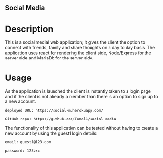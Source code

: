 ## Social Media

# Description

This is a social medial web application; it gives the client the option to connect with friends, family and share thoughts on a day to day basis.
The application uses react for rendering the client side, Node/Express for the server side and MariaDb for the server side.

# Usage

As the application is launched the client is instantly taken to a login page and if the client is not already a member than there is an option to sign up to a new account.

    deployed URL: https://social-m.herokuapp.com/

    GitHub repo: https://github.com/Tomal1/social-media

The functionality of this application can be tested without having to create a new account by using the guest1 login details:

    email: guest1@123.com

    password: 123zxc